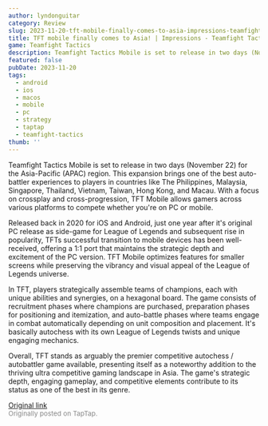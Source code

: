 ```yaml
---
author: lyndonguitar
category: Review
slug: 2023-11-20-tft-mobile-finally-comes-to-asia-impressions-teamfight-tactics
title: TFT mobile finally comes to Asia! | Impressions - Teamfight Tactics
game: Teamfight Tactics
description: Teamfight Tactics Mobile is set to release in two days (November 22) for the Asia-Pacific (APAC) region. This expansion brings one of the best auto-battler experiences to players in countries like The Philippines, Malaysia, Singapore, Thailand, Vietnam, Taiwan, Hong Kong, and Macau. With a focus on crossplay and cross-progression, TFT Mobile allows gamers across various platforms to compete whether you're on PC or mobile.
featured: false
pubDate: 2023-11-20
tags:
  - android
  - ios
  - macos
  - mobile
  - pc
  - strategy
  - taptap
  - teamfight-tactics
thumb: ''
---
```


Teamfight Tactics Mobile is set to release in two days (November 22) for the Asia-Pacific (APAC) region. This expansion brings one of the best auto-battler experiences to players in countries like The Philippines, Malaysia, Singapore, Thailand, Vietnam, Taiwan, Hong Kong, and Macau. With a focus on crossplay and cross-progression, TFT Mobile allows gamers across various platforms to compete whether you're on PC or mobile.

Released back in 2020 for iOS and Android, just one year after it's original PC release as side-game for League of Legends and subsequent rise in popularity, TFTs successful transition to mobile devices has been well-received, offering a 1:1 port that maintains the strategic depth and excitement of the PC version. TFT Mobile optimizes features for smaller screens while preserving the vibrancy and visual appeal of the League of Legends universe.

In TFT, players strategically assemble teams of champions, each with unique abilities and synergies, on a hexagonal board. The game consists of recruitment phases where champions are purchased, preparation phases for positioning and itemization, and auto-battle phases where teams engage in combat automatically depending on unit composition and placement. It's basically autochess with its own League of Legends twists and unique engaging mechanics.

Overall, TFT stands as arguably the premier competitive autochess / autobattler game available, presenting itself as a noteworthy addition to the thriving ultra competitive gaming landscape in Asia. The game's strategic depth, engaging gameplay, and competitive elements contribute to its status as one of the best in its genre.

[Original link](https://www.taptap.io/post/6570629)<br><span style="font-size: 0.95em; color: #888;">Originally posted on TapTap.</span>